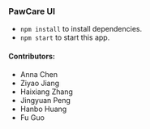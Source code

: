 ### PawCare UI
- ``` npm install ``` to install dependencies.
- ``` npm start ``` to start this app.


#### Contributors:
* Anna Chen 
* Ziyao Jiang
* Haixiang Zhang
* Jingyuan Peng
* Hanbo Huang
* Fu Guo
